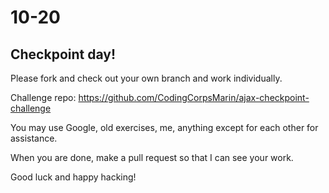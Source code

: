 # 10-20

## Checkpoint day!
Please fork and check out your own branch and work individually.

Challenge repo: https://github.com/CodingCorpsMarin/ajax-checkpoint-challenge

You may use Google, old exercises, me, anything except for each other for assistance. 

When you are done, make a pull request so that I can see your work.


Good luck and happy hacking!
